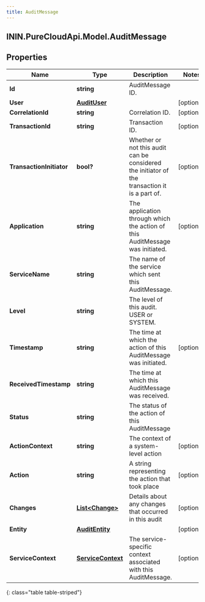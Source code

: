 ```yaml
---
title: AuditMessage
---
```

## ININ.PureCloudApi.Model.AuditMessage

## Properties

|Name | Type | Description | Notes|
|------------ | ------------- | ------------- | -------------|
| **Id** | **string** | AuditMessage ID. | |
| **User** | [**AuditUser**](AuditUser.html) |  | [optional] |
| **CorrelationId** | **string** | Correlation ID. | [optional] |
| **TransactionId** | **string** | Transaction ID. | [optional] |
| **TransactionInitiator** | **bool?** | Whether or not this audit can be considered the initiator of the transaction it is a part of. | [optional] |
| **Application** | **string** | The application through which the action of this AuditMessage was initiated. | [optional] |
| **ServiceName** | **string** | The name of the service which sent this AuditMessage. | |
| **Level** | **string** | The level of this audit. USER or SYSTEM. | |
| **Timestamp** | **string** | The time at which the action of this AuditMessage was initiated. | [optional] |
| **ReceivedTimestamp** | **string** | The time at which this AuditMessage was received. | |
| **Status** | **string** | The status of the action of this AuditMessage | |
| **ActionContext** | **string** | The context of a system-level action | [optional] |
| **Action** | **string** | A string representing the action that took place | [optional] |
| **Changes** | [**List&lt;Change&gt;**](Change.html) | Details about any changes that occurred in this audit | [optional] |
| **Entity** | [**AuditEntity**](AuditEntity.html) |  | [optional] |
| **ServiceContext** | [**ServiceContext**](ServiceContext.html) | The service-specific context associated with this AuditMessage. | [optional] |
{: class="table table-striped"}


